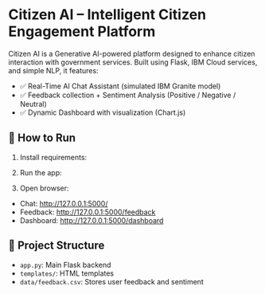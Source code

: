 # Citizen AI – Intelligent Citizen Engagement Platform

Citizen AI is a Generative AI-powered platform designed to enhance citizen interaction with government services. Built using Flask, IBM Cloud services, and simple NLP, it features:

- ✅ Real-Time AI Chat Assistant (simulated IBM Granite model)
- ✅ Feedback collection + Sentiment Analysis (Positive / Negative / Neutral)
- ✅ Dynamic Dashboard with visualization (Chart.js)

## 🔧 How to Run
1. Install requirements:

2. Run the app:

3. Open browser:
- Chat: http://127.0.0.1:5000/
- Feedback: http://127.0.0.1:5000/feedback
- Dashboard: http://127.0.0.1:5000/dashboard

## 📁 Project Structure
- `app.py`: Main Flask backend
- `templates/`: HTML templates
- `data/feedback.csv`: Stores user feedback and sentiment
